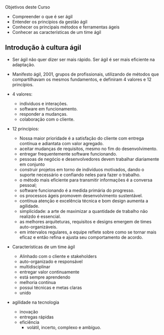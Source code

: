 

Objetivos deste Curso

- Compreender o que é ser ágil
- Entender os princípios da gestão ágil
- Conhecer os principais métodos e ferramentas ágeis
- Conhecer as características de um time ágil


## Introdução à cultura ágil

- Ser ágil não quer dizer ser mais rápido. Ser ágil é ser mais eficiente na adaptação.

- Manifesto ágil, 2001, grupos de profissionais, utilizando de métodos que compartilhavam os mesmos fundamentos, e definiram 4 valores e 12 princípios.
- 4 valores:
  - indíviduos e interações.
  - software em funcionamento.
  - responder a mudanças.
  - colaboração com o cliente.
- 12 princípios:
  - Nossa maior prioridade é a satisfação do cliente com entrega contínua e adiantata com valor agregado.
  - aceitar mudanças de requisitos, mesmo no fim do desenvolvimento. 
  - entregar frequentemente software funcionando.
  - pessoas de negócio e desenvolvedores devem trabalhar diariamente em conjunto
  - construir projetos em torno de indivíduos motivados, dando o suporte necessário e confiando neles para fazer o trabalho.
  - o método mais eficiente para transmitir informações é a conversa pessoal;
  - software funcionando é a medida primária do progresso.
  - os processos ágeis promovem desenvolvimento sustentável.
  - contínua atenção e excelência técnica e bom design aumenta a agilidade.
  - simplicidade: a arte de maximizar a quantidade de trabalho não realizdo é essencial.
  - as melhores arquiteturas, requisitos e designs emergem de times auto-organizáveis.
  - em intervalos regulares, a equipe reflete sobre como se tornar mais eficaz e então refina e ajusta seu comportamento de acordo.
- Características de um time ágil
  - Alinhado com o cliente e stakeholders
  - auto-organizado e responsável
  - multidisciplinar
  - entregar valor continuamente
  - está sempre aprendendo
  - melhoria contínua
  - possui técnicas e metas claras
  - unido
- agilidade na tecnologia
  - inovação
  - entregas rápidas
  - eficiência
    - volátil, incerto, complexo e ambíguo.
